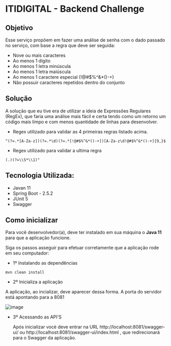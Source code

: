 # ITIDIGITAL - Backend Challenge

## Objetivo
Esse serviço propõem em fazer uma análise de senha com o dado passado no serviço, com base a regra que deve ser seguida:

- Nove ou mais caracteres
- Ao menos 1 dígito
- Ao menos 1 letra minúscula
- Ao menos 1 letra maiúscula
- Ao menos 1 caractere especial (!@#$%^&*()-+)
- Não possuir caracteres repetidos dentro do conjunto



## Solução

A solução que eu tive era de utilizar a ideia de Expressões Regulares (RegEx), que faria uma análise mais fácil e certa tendo como um retorno um código mais límpo e com menos quantidade de linhas para desenvolver.

- Regex utilizado para validar as 4 primeiras regras listado acima.

```
^(?=.*[A-Za-z])(?=.*\d)(?=.*[!@#$%^&*()-+])[A-Za-z\d!@#$%^&*()-+]{9,}$
```

- Regex utilizado para validar a ultima regra

```
(.)(?=\\S*\\1)"
```


## Tecnologia Utilizada:
- Javan 11
- Spring Boot - 2.5.2   
- JUnit 5
- Swagger

## Como inicializar

Para você desenvolvedor(a), deve ter instalado em sua máquina o **Java 11** para que a aplicação funcione.

Siga os passos asseguir para efetuar corretamente que a aplicação rode em seu computador:
 
 - 1º Instalando as dependências
  
 ```
 mvn clean install
 ```
 - 2º Inicializa a aplicação

  A  aplicação, ao incializar, deve aparecer dessa forma. A porta do servidor está apontando para a 8081
  
  ![image](https://user-images.githubusercontent.com/30670185/127032644-c7093221-4868-44b4-832d-63c9dbe598fb.png)

- 3º Acessando as API'S
  
  Após inicializar vocè deve entrar na URL http://localhost:8081/swagger-ui/ ou http://localhost:8081/swagger-ui/index.html , que redirecionará para o Swagger da   aplicação.

